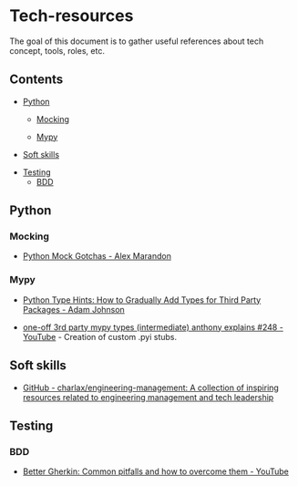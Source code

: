 # Tech-resources



The goal of this document is to gather useful references about tech concept, tools, roles, etc.



## Contents

* [Python](#python)
  
  * [Mocking](#mocking)
  
  * [Mypy](#mypy)

* [Soft skills](#soft)
- [Testing](#testing)
  - [BDD](#bdd)
  
  

## Python

### Mocking

* [Python Mock Gotchas - Alex Marandon](https://alexmarandon.com/articles/python_mock_gotchas/)

### Mypy

* [Python Type Hints: How to Gradually Add Types for Third Party Packages - Adam Johnson](https://adamj.eu/tech/2022/08/23/python-type-hints-gradually-add-types-for-third-party-packages/)

* [one-off 3rd party mypy types (intermediate) anthony explains #248 - YouTube](https://youtu.be/mKmmZHMwXAY) - Creation of custom .pyi stubs.



## Soft skills

* [GitHub - charlax/engineering-management: A collection of inspiring resources related to engineering management and tech leadership](https://github.com/charlax/engineering-management)

## Testing

### BDD

- [Better Gherkin: Common pitfalls and how to overcome them - YouTube](https://youtu.be/ci578UHQsIs)
